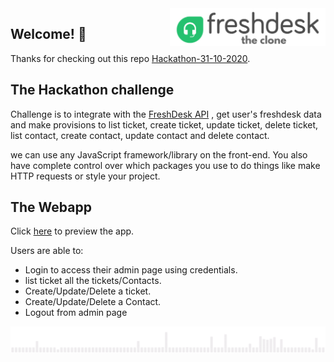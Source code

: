 <a href="https://affectionate-varahamihira-c70f14.netlify.app/">
    <img src="./imgs/theclone.png " alt="freshdesk logo" title="Freshdesk clone" align="right" height="60" />
</a>

## Welcome! 👋

Thanks for checking out this repo [Hackathon-31-10-2020](https://github.com/beharavenkatasatyaprasad/Hackathon-31-10-2020/).


## The Hackathon challenge

Challenge is to integrate with the [FreshDesk API](https://developers.freshdesk.com/api/) , get user's freshdesk data and make provisions to list ticket, create ticket, update ticket, delete ticket, list contact, create contact, update contact and delete contact.

we can use any JavaScript framework/library on the front-end. You also have complete control over which packages you use to do things like make HTTP requests or style your project.

## The Webapp

Click [here](https://affectionate-varahamihira-c70f14.netlify.app/) to preview the app.

Users are able to:

- Login to access their admin page using credentials.
- list ticket all the tickets/Contacts.
- Create/Update/Delete a ticket.
- Create/Update/Delete a Contact.
- Logout from admin page

<img  src="https://github.com/beharavenkatasatyaprasad/beharavenkatasatyaprasad/blob/main/gifs/bars.gif" alt=""/>
